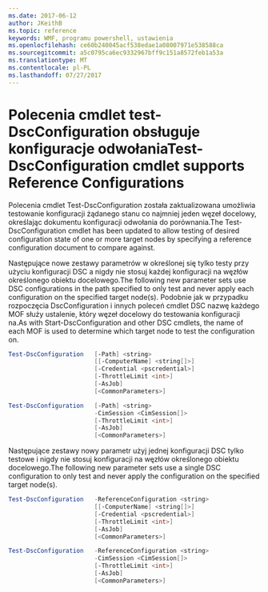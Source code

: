 ```yaml
---
ms.date: 2017-06-12
author: JKeithB
ms.topic: reference
keywords: WMF, programu powershell, ustawienia
ms.openlocfilehash: ce60b240045acf538edae1a08007971e538588ca
ms.sourcegitcommit: a5c0795ca6ec9332967bff9c151a8572feb1a53a
ms.translationtype: MT
ms.contentlocale: pl-PL
ms.lasthandoff: 07/27/2017
---
```

# <a name="test-dscconfiguration-cmdlet-supports-reference-configurations"></a><span data-ttu-id="d7d1c-102">Polecenia cmdlet test-DscConfiguration obsługuje konfiguracje odwołania</span><span class="sxs-lookup"><span data-stu-id="d7d1c-102">Test-DscConfiguration cmdlet supports Reference Configurations</span></span>

<span data-ttu-id="d7d1c-103">Polecenia cmdlet Test-DscConfiguration została zaktualizowana umożliwia testowanie konfiguracji żądanego stanu co najmniej jeden węzeł docelowy, określając dokumentu konfiguracji odwołania do porównania.</span><span class="sxs-lookup"><span data-stu-id="d7d1c-103">The Test-DscConfiguration cmdlet has been updated to allow testing of desired configuration state of one or more target nodes by specifying a reference configuration document to compare against.</span></span>

<span data-ttu-id="d7d1c-104">Następujące nowe zestawy parametrów w określonej się tylko testy przy użyciu konfiguracji DSC a nigdy nie stosuj każdej konfiguracji na węzłów określonego obiektu docelowego.</span><span class="sxs-lookup"><span data-stu-id="d7d1c-104">The following new parameter sets use DSC configurations in the path specified to only test and never apply each configuration on the specified target node(s).</span></span> <span data-ttu-id="d7d1c-105">Podobnie jak w przypadku rozpoczęcia DscConfiguration i innych poleceń cmdlet DSC nazwę każdego MOF służy ustalenie, który węzeł docelowy do testowania konfiguracji na.</span><span class="sxs-lookup"><span data-stu-id="d7d1c-105">As with Start-DscConfiguration and other DSC cmdlets, the name of each MOF is used to determine which target node to test the configuration on.</span></span> 

```powershell
Test-DscConfiguration   [-Path] <string> 
                        [[-ComputerName] <string[]>] 
                        [-Credential <pscredential>] 
                        [-ThrottleLimit <int>] 
                        [-AsJob] 
                        [<CommonParameters>]

Test-DscConfiguration   [-Path] <string> 
                        -CimSession <CimSession[]> 
                        [-ThrottleLimit <int>] 
                        [-AsJob] 
                        [<CommonParameters>]
```

<span data-ttu-id="d7d1c-106">Następujące zestawy nowy parametr użyj jednej konfiguracji DSC tylko testowe i nigdy nie stosuj konfiguracji na węzłów określonego obiektu docelowego.</span><span class="sxs-lookup"><span data-stu-id="d7d1c-106">The following new parameter sets use a single DSC configuration to only test and never apply the configuration on the specified target node(s).</span></span> 

```powershell
Test-DscConfiguration   -ReferenceConfiguration <string> 
                        [[-ComputerName] <string[]>]
                        [-Credential <pscredential>] 
                        [-ThrottleLimit <int>] 
                        [-AsJob] 
                        [<CommonParameters>]

Test-DscConfiguration   -ReferenceConfiguration <string> 
                        -CimSession <CimSession[]> 
                        [-ThrottleLimit <int>] 
                        [-AsJob] 
                        [<CommonParameters>]
```


